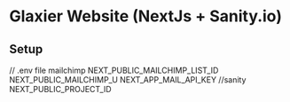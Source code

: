 # Glaxier Website (NextJs + Sanity.io)

## Setup

// .env file
mailchimp
NEXT_PUBLIC_MAILCHIMP_LIST_ID
NEXT_PUBLIC_MAILCHIMP_U
NEXT_APP_MAIL_API_KEY
//sanity
NEXT_PUBLIC_PROJECT_ID
